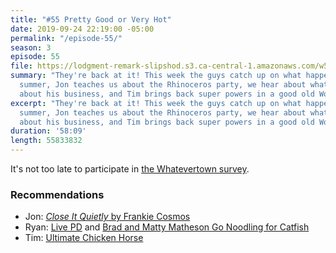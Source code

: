 ```yaml
---
title: "#55 Pretty Good or Very Hot"
date: 2019-09-24 22:19:00 -05:00
permalink: "/episode-55/"
season: 3
episode: 55
file: https://lodgment-remark-slipshod.s3.ca-central-1.amazonaws.com/w55.mp3
summary: "They're back at it! This week the guys catch up on what happened over the
  summer, Jon teaches us about the Rhinoceros party, we hear about what Ryan has learned
  about his business, and Tim brings back super powers in a good old Would You Rather."
excerpt: "They're back at it! This week the guys catch up on what happened over the
  summer, Jon teaches us about the Rhinoceros party, we hear about what Ryan has learned
  about his business, and Tim brings back super powers in a good old Would You Rather."
duration: '58:09'
length: 55833832
---
```


It's not too late to participate in [the Whatevertown survey](https://whatevertown.typeform.com/to/oS50hM).

### Recommendations
- Jon: [*Close It Quietly* by Frankie Cosmos](https://open.spotify.com/album/1ktNpFgxer2jAIGyiTpmvJ?si=tzo21kVoQ9Sf2baeHvR-bw)
- Ryan: [Live PD](https://www.aetv.com/shows/live-pd) and [Brad and Matty Matheson Go Noodling for Catfish](https://youtu.be/-JkcZRBUNtw)
- Tim: [Ultimate Chicken Horse](https://www.cleverendeavourgames.com/ultimate-chicken-horse)
